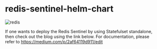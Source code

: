 # redis-sentinel-helm-chart
![redis](https://github.com/user-attachments/assets/193abfcd-1d28-4e42-8d8b-2eb668064e1d)

If one wants to deploy the Redis Sentinel by using Statefulset standalone, then check out the blog using the link below.
For documentation, please refer to https://medium.com/p/2af64119d911/edit
